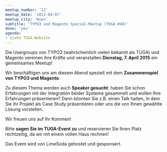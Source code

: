 ```yaml
---
meetup_number: '12'
meetup_date: '2015-04-07'
meetup_city: 'Wien'
subtitle: 'TYPO3 und Magento Spezial-Meetup (TUGA #48)'
done: 'yes'
agenda:
- Siehe TUGA-Website
---
```

Die Usergroups von TYPO3 (wahrscheinlich vielen bekannt als TUGA) und Magento vereinen ihre Kräfte und veranstalten <strong>Dienstag, 7. April 2015</strong> ein gemeinsames Meetup!

Wir beschäftigen uns am diesem Abend speziell mit dem <strong>Zusammenspiel von TYPO3 und Magento</strong>.

Zu diesem Thema werden auch <strong>Speaker gesucht</strong>: haben Sie schon Erfahrungen mit der Integration beider Systeme gesammelt und wollen Ihre Erfahrungen präsentieren? Dann könnten Sie z.B. einen Talk halten, in dem Sie ihr Projekt als Case Study präsentieren oder uns die von Ihnen gewählte Lösung vorstellen.

Wir freuen uns auf Ihr Kommen!

Bitte <strong>sagen Sie im TUGA-Event zu</strong> und reservieren Sie Ihren Platz rechtzeitig, da wir mit einem vollen Haus rechnen!

Das Event wird von LimeSoda gehostet und gesponsert.
